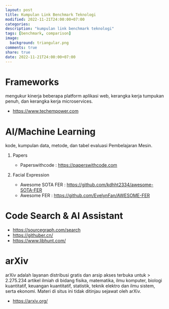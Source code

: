 ```yaml
---
layout: post
title: Kumpulan Link Benchmark Teknologi
modified: 2022-11-21T24:00:00+07:00
categories:
description: "kumpulan link benchmark teknologi"
tags: [benchmark, comparison]
image:
  background: triangular.png
comments: true
share: true
date: 2022-11-21T24:00:00+07:00
---
```


# Frameworks
mengukur kinerja beberapa platform aplikasi web, kerangka kerja tumpukan penuh, dan kerangka kerja microservices.

* https://www.techempower.com


# AI/Machine Learning
kode, kumpulan data, metode, dan tabel evaluasi Pembelajaran Mesin.


1.  Papers

    * Paperswithcode : https://paperswithcode.com

2.  Facial Expression

    * Awesome SOTA FER : https://github.com/kdhht2334/awesome-SOTA-FER
    * Awesome FER : https://github.com/EvelynFan/AWESOME-FER

# Code Search & AI Assistant

- https://sourcegraph.com/search
- https://githuber.cn/
- https://www.libhunt.com/

# arXiv

arXiv adalah layanan distribusi gratis dan arsip akses terbuka untuk > 2.275.234 artikel ilmiah di bidang fisika, matematika, ilmu komputer, biologi kuantitatif, keuangan kuantitatif, statistik, teknik elektro dan ilmu sistem, serta ekonomi. Materi di situs ini tidak ditinjau sejawat oleh arXiv.

- https://arxiv.org/
